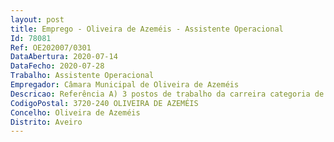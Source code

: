 ```yaml
--- 
layout: post
title: Emprego - Oliveira de Azeméis - Assistente Operacional
Id: 78081
Ref: OE202007/0301
DataAbertura: 2020-07-14
DataFecho: 2020-07-28
Trabalho: Assistente Operacional
Empregador: Câmara Municipal de Oliveira de Azeméis
Descricao: Referência A) 3 postos de trabalho da carreira categoria de Assistente Operacional (na área atividade de jardineiro)  Proceder à execução de trabalhos na área da Jardinagem  cortes de relva, podas, ajardinamentos, aplicação de tratamentos fitossanitários  Proceder à instalação de jardins e relvados, plantando semeando espécies arbóreas, arbustivas e herbáceas  Preparar o terreno e colaborar sob orientação, na instalação e conservação de infraestruturas básicas e paisagísticas em jardins  Reparações simples em sistemas de rega. etc)  Manuseamento de equipamentos mecânicos  Ter conhecimentos básicos no manuseamento de produtos químicos, nomeadamente herbicidas e outros  Desenvolver capacidades, competências e atitudes adequadas ao contexto laboral, sentido de responsabilidade, empenho, iniciativa, trabalho em equipa, autonomia e permeabilidade a novas realidades físicas e tecnológicas  Cumprimento das normas de higiene, saúde e segurança no trabalho 
CodigoPostal: 3720-240 OLIVEIRA DE AZEMÉIS
Concelho: Oliveira de Azeméis
Distrito: Aveiro
--- 
```

